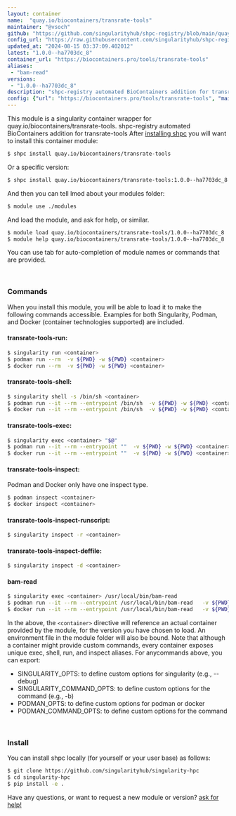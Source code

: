 ```yaml
---
layout: container
name:  "quay.io/biocontainers/transrate-tools"
maintainer: "@vsoch"
github: "https://github.com/singularityhub/shpc-registry/blob/main/quay.io/biocontainers/transrate-tools/container.yaml"
config_url: "https://raw.githubusercontent.com/singularityhub/shpc-registry/main/quay.io/biocontainers/transrate-tools/container.yaml"
updated_at: "2024-08-15 03:37:09.402012"
latest: "1.0.0--ha7703dc_8"
container_url: "https://biocontainers.pro/tools/transrate-tools"
aliases:
 - "bam-read"
versions:
 - "1.0.0--ha7703dc_8"
description: "shpc-registry automated BioContainers addition for transrate-tools"
config: {"url": "https://biocontainers.pro/tools/transrate-tools", "maintainer": "@vsoch", "description": "shpc-registry automated BioContainers addition for transrate-tools", "latest": {"1.0.0--ha7703dc_8": "sha256:6137af01b3ad7c6431b47e62a823bfb34b018900316154d0aa634065e24c29ec"}, "tags": {"1.0.0--ha7703dc_8": "sha256:6137af01b3ad7c6431b47e62a823bfb34b018900316154d0aa634065e24c29ec"}, "docker": "quay.io/biocontainers/transrate-tools", "aliases": {"bam-read": "/usr/local/bin/bam-read"}}
---
```


This module is a singularity container wrapper for quay.io/biocontainers/transrate-tools.
shpc-registry automated BioContainers addition for transrate-tools
After [installing shpc](#install) you will want to install this container module:


```bash
$ shpc install quay.io/biocontainers/transrate-tools
```

Or a specific version:

```bash
$ shpc install quay.io/biocontainers/transrate-tools:1.0.0--ha7703dc_8
```

And then you can tell lmod about your modules folder:

```bash
$ module use ./modules
```

And load the module, and ask for help, or similar.

```bash
$ module load quay.io/biocontainers/transrate-tools/1.0.0--ha7703dc_8
$ module help quay.io/biocontainers/transrate-tools/1.0.0--ha7703dc_8
```

You can use tab for auto-completion of module names or commands that are provided.

<br>

### Commands

When you install this module, you will be able to load it to make the following commands accessible.
Examples for both Singularity, Podman, and Docker (container technologies supported) are included.

#### transrate-tools-run:

```bash
$ singularity run <container>
$ podman run --rm  -v ${PWD} -w ${PWD} <container>
$ docker run --rm  -v ${PWD} -w ${PWD} <container>
```

#### transrate-tools-shell:

```bash
$ singularity shell -s /bin/sh <container>
$ podman run --it --rm --entrypoint /bin/sh  -v ${PWD} -w ${PWD} <container>
$ docker run --it --rm --entrypoint /bin/sh  -v ${PWD} -w ${PWD} <container>
```

#### transrate-tools-exec:

```bash
$ singularity exec <container> "$@"
$ podman run --it --rm --entrypoint ""  -v ${PWD} -w ${PWD} <container> "$@"
$ docker run --it --rm --entrypoint ""  -v ${PWD} -w ${PWD} <container> "$@"
```

#### transrate-tools-inspect:

Podman and Docker only have one inspect type.

```bash
$ podman inspect <container>
$ docker inspect <container>
```

#### transrate-tools-inspect-runscript:

```bash
$ singularity inspect -r <container>
```

#### transrate-tools-inspect-deffile:

```bash
$ singularity inspect -d <container>
```


#### bam-read

```bash
$ singularity exec <container> /usr/local/bin/bam-read
$ podman run --it --rm --entrypoint /usr/local/bin/bam-read   -v ${PWD} -w ${PWD} <container> -c " $@"
$ docker run --it --rm --entrypoint /usr/local/bin/bam-read   -v ${PWD} -w ${PWD} <container> -c " $@"
```



In the above, the `<container>` directive will reference an actual container provided
by the module, for the version you have chosen to load. An environment file in the
module folder will also be bound. Note that although a container
might provide custom commands, every container exposes unique exec, shell, run, and
inspect aliases. For anycommands above, you can export:

 - SINGULARITY_OPTS: to define custom options for singularity (e.g., --debug)
 - SINGULARITY_COMMAND_OPTS: to define custom options for the command (e.g., -b)
 - PODMAN_OPTS: to define custom options for podman or docker
 - PODMAN_COMMAND_OPTS: to define custom options for the command

<br>

### Install

You can install shpc locally (for yourself or your user base) as follows:

```bash
$ git clone https://github.com/singularityhub/singularity-hpc
$ cd singularity-hpc
$ pip install -e .
```

Have any questions, or want to request a new module or version? [ask for help!](https://github.com/singularityhub/singularity-hpc/issues)